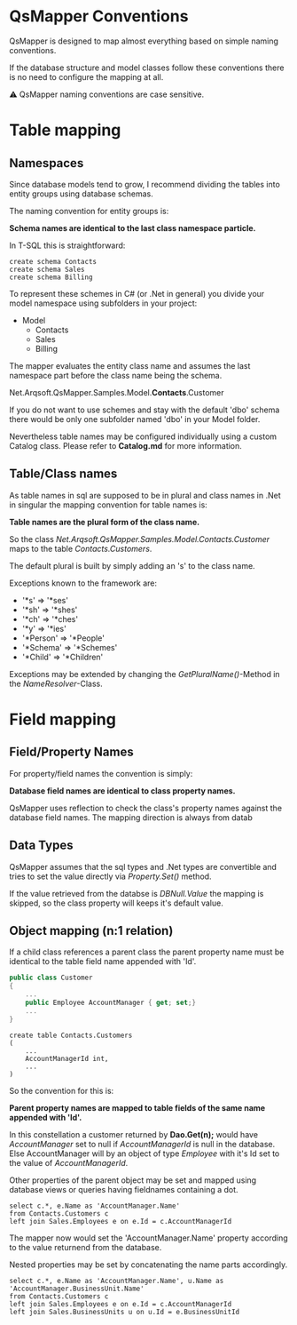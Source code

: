 # QsMapper Conventions

QsMapper is designed to map almost everything based on simple naming conventions. 

If the database structure and model classes follow these conventions there is no need to configure the mapping at all.

:warning: QsMapper naming conventions are case sensitive.

# Table mapping

## Namespaces

Since database models tend to grow, I recommend dividing the tables into entity groups using database schemas.

The naming convention for entity groups is: 

**Schema names are identical to the last class namespace particle.**

In T-SQL this is straightforward:

```tsql
create schema Contacts
create schema Sales
create schema Billing
```

To represent these schemes in C# (or .Net in general) you divide your model namespace using subfolders in your project:

- Model
   - Contacts
   - Sales
   - Billing

The mapper evaluates the entity class name and assumes the last namespace part before the class name being the schema.

Net.Arqsoft.QsMapper.Samples.Model.**Contacts**.Customer

If you do not want to use schemes and stay with the default 'dbo' schema there would be only one subfolder named 'dbo' in your Model folder.

Nevertheless table names may be configured individually using a custom Catalog class. Please refer to **Catalog.md** for more information.

## Table/Class names

As table names in sql are supposed to be in plural and class names in .Net in singular the mapping convention for table names is:

**Table names are the plural form of the class name.**

So the class *Net.Arqsoft.QsMapper.Samples.Model.Contacts.Customer* maps to the table *Contacts.Customers*.

The default plural is built by simply adding an 's' to the class name. 

Exceptions known to the framework are:

- '*s' => '*ses'
- '*sh' => '*shes'
- '*ch' => '*ches'
- '*y' => '*ies'
- '*Person' => '*People'
- '*Schema' => '*Schemes'
- '*Child' => '*Children'

Exceptions may be extended by changing the *GetPluralName()*-Method in the *NameResolver*-Class.

# Field mapping

## Field/Property Names

For property/field names the convention is simply:

**Database field names are identical to class property names.**

QsMapper uses reflection to check the class's property names against the database field names. The mapping direction is always from datab

## Data Types

QsMapper assumes that the sql types and .Net types are convertible and tries to set the value directly via *Property.Set()* method.

If the value retrieved from the databse is *DBNull.Value* the mapping is skipped, so the class property will keeps it's default value.

## Object mapping (n:1 relation)

If a child class references a parent class the parent property name must be identical to the table field name appended with 'Id'.

```csharp
public class Customer
{
	...
	public Employee AccountManager { get; set;}
	...
}
```

```tsql
create table Contacts.Customers
(
	...
	AccountManagerId int,
	...
)
```

So the convention for this is:

**Parent property names are mapped to table fields of the same name appended with 'Id'.**

In this constellation a customer returned by **Dao.Get<Customer>(n);** would have *AccountManager* set to null if *AccountManagerId* is null in the database. Else AccountManager will by an object of type *Employee* with it's Id set to the value of *AccountManagerId*.

Other properties of the parent object may be set and mapped using database views or queries having fieldnames containing a dot.

```tsql
select c.*, e.Name as 'AccountManager.Name'
from Contacts.Customers c
left join Sales.Employees e on e.Id = c.AccountManagerId
```

The mapper now would set the 'AccountManager.Name' property according to the value returnend from the database.

Nested properties may be set by concatenating the name parts accordingly.

```tsql
select c.*, e.Name as 'AccountManager.Name', u.Name as 'AccountManager.BusinessUnit.Name'
from Contacts.Customers c
left join Sales.Employees e on e.Id = c.AccountManagerId
left join Sales.BusinessUnits u on u.Id = e.BusinessUnitId
```








